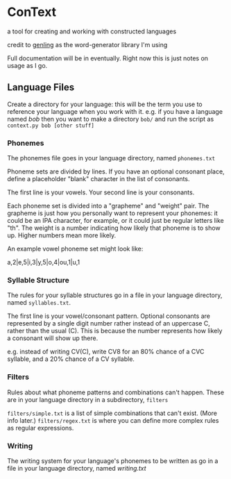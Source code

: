 # ConText
a tool for creating and working with constructed languages

credit to [genling](https://github.com/2sh/genling) as the word-generator library I'm using

Full documentation will be in eventually. Right now this is just notes on usage as I go.

## Language Files
Create a directory for your language: this will be the term you use to reference your language when you work with it. e.g. if you have a language named *bob* then you want to make a directory `bob/` and run the script as `context.py bob [other stuff]`

### Phonemes
The phonemes file goes in your language directory, named `phonemes.txt`

Phoneme sets are divided by lines. If you have an optional consonant place, define a placeholder "blank" character in the list of consonants.

The first line is your vowels. Your second line is your consonants.

Each phoneme set is divided into a "grapheme" and "weight" pair. The grapheme is just how you personally want to represent your phonemes: it could be an IPA character, for example, or it could just be regular letters like "th". The weight is a number indicating how likely that phoneme is to show up. Higher numbers mean more likely.

An example vowel phoneme set might look like:

a,2|e,5|i,3|y,5|o,4|ou,1|u,1

### Syllable Structure
The rules for your syllable structures go in a file in your language directory, named `syllables.txt`.

The first line is your vowel/consonant pattern. Optional consonants are represented by a single digit number rather instead of an uppercase C, rather than the usual (C). This is because the number represents how likely a consonant will show up there.

e.g. instead of writing CV(C), write CV8 for an 80% chance of a CVC syllable, and a 20% chance of a CV syllable.

### Filters
Rules about what phoneme patterns and combinations can't happen. These are in your language directory in a subdirectory, `filters`

`filters/simple.txt` is a list of simple combinations that can't exist. (More info later.) `filters/regex.txt` is where you can define more complex rules as regular expressions.

### Writing
The writing system for your language's phonemes to be written as go in a file in your language directory, named *writing.txt*
